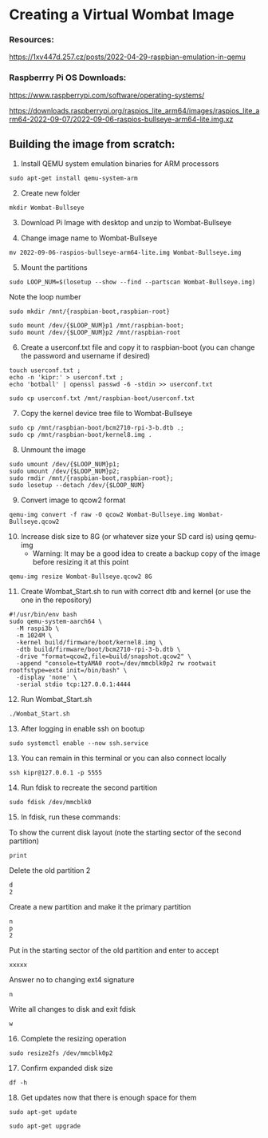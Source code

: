 <h1>Creating a Virtual Wombat Image</h1>

<h3>Resources:</h3>

https://1xv447d.257.cz/posts/2022-04-29-raspbian-emulation-in-qemu

<h3>Raspberrry Pi OS Downloads:</h3>

https://www.raspberrypi.com/software/operating-systems/

https://downloads.raspberrypi.org/raspios_lite_arm64/images/raspios_lite_arm64-2022-09-07/2022-09-06-raspios-bullseye-arm64-lite.img.xz

<h2>Building the image from scratch:</h2>

1. Install QEMU system emulation binaries for ARM processors

```
sudo apt-get install qemu-system-arm
```

2. Create new folder

```
mkdir Wombat-Bullseye
```

3. Download Pi Image with desktop and unzip to Wombat-Bullseye

4. Change image name to Wombat-Bullseye

```
mv 2022-09-06-raspios-bullseye-arm64-lite.img Wombat-Bullseye.img
```

5. Mount the partitions

```
sudo LOOP_NUM=$(losetup --show --find --partscan Wombat-Bullseye.img)
```

Note the loop number

```
sudo mkdir /mnt/{raspbian-boot,raspbian-root}
```

```
sudo mount /dev/{$LOOP_NUM}p1 /mnt/raspbian-boot;
sudo mount /dev/{$LOOP_NUM}p2 /mnt/raspbian-root
```

6. Create a userconf.txt file and copy it to raspbian-boot (you can change the password and username if desired)

```
touch userconf.txt ;
echo -n 'kipr:' > userconf.txt ;
echo 'botball' | openssl passwd -6 -stdin >> userconf.txt
```

```
sudo cp userconf.txt /mnt/raspbian-boot/userconf.txt
```

7. Copy the kernel device tree file to Wombat-Bullseye

```
sudo cp /mnt/raspbian-boot/bcm2710-rpi-3-b.dtb .;
sudo cp /mnt/raspbian-boot/kernel8.img .
```

8. Unmount the image

```
sudo umount /dev/{$LOOP_NUM}p1;
sudo umount /dev/{$LOOP_NUM}p2;
sudo rmdir /mnt/{raspbian-boot,raspbian-root};
sudo losetup --detach /dev/{$LOOP_NUM}
```

9. Convert image to qcow2 format

```
qemu-img convert -f raw -O qcow2 Wombat-Bullseye.img Wombat-Bullseye.qcow2
```

10. Increase disk size to 8G (or whatever size your SD card is) using qemu-img 
	- Warning: It may be a good idea to create a backup copy of the image before resizing it at this point
	
```
qemu-img resize Wombat-Bullseye.qcow2 8G
```

11. Create Wombat_Start.sh to run with correct dtb and kernel (or use the one in the repository)

```
#!/usr/bin/env bash
sudo qemu-system-aarch64 \
  -M raspi3b \
  -m 1024M \
  -kernel build/firmware/boot/kernel8.img \
  -dtb build/firmware/boot/bcm2710-rpi-3-b.dtb \
  -drive "format=qcow2,file=build/snapshot.qcow2" \
  -append "console=ttyAMA0 root=/dev/mmcblk0p2 rw rootwait rootfstype=ext4 init=/bin/bash" \
  -display 'none' \
  -serial stdio tcp:127.0.0.1:4444
```

12. Run Wombat_Start.sh

```
./Wombat_Start.sh
```

13. After logging in enable ssh on bootup

```
sudo systemctl enable --now ssh.service
```

13. You can remain in this terminal or you can also connect locally

```
ssh kipr@127.0.0.1 -p 5555
```

14. Run fdisk to recreate the second partition

```
sudo fdisk /dev/mmcblk0
```

15. In fdisk, run these commands:

To show the current disk layout (note the starting sector of the second partition)
```
print
```

Delete the old partition 2

```
d
2
```

Create a new partition and make it the primary partition

```
n
p
2
```

Put in the starting sector of the old partition and enter to accept
```
xxxxx
```

Answer no to changing ext4 signature
```
n
```

Write all changes to disk and exit fdisk
```
w
```

16. Complete the resizing operation

```
sudo resize2fs /dev/mmcblk0p2
```

17. Confirm expanded disk size

```
df -h
```

18. Get updates now that there is enough space for them

```
sudo apt-get update
```

```
sudo apt-get upgrade
```

